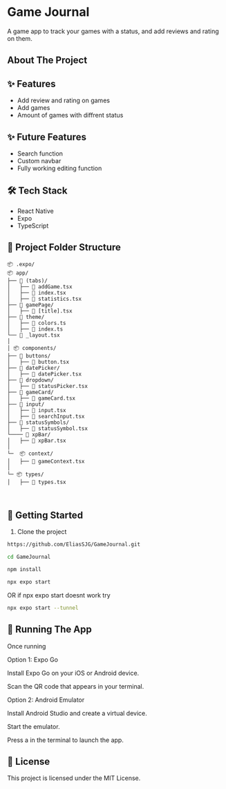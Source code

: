 # Game Journal
 A game app to track your games with a status, and add reviews and rating on them. 
## About The Project

## ✨ Features
- Add review and rating on games
- Add games
- Amount of games with diffrent status

## ✨ Future Features
- Search function
- Custom navbar
- Fully working editing function
  
## 🛠️ Tech Stack

- React Native
- Expo
- TypeScript

## 📁 Project Folder Structure

```plaintext
📦 .expo/
📦 app/
├── 📂 (tabs)/
│   ├── 📄 addGame.tsx
│   ├── 📄 index.tsx
│   ├── 📄 statistics.tsx
├── 📂 gamePage/
│   ├── 📄 [title].tsx
├── 📂 theme/
│   ├── 📄 colors.ts
│   ├── 📄 index.ts
└── 📄 _layout.tsx
│ 
│ 📦 components/
├── 📂 buttons/
│   ├── 📄 button.tsx
├── 📂 datePicker/
│   ├── 📄 datePicker.tsx
├── 📂 dropdown/
│   ├── 📄 statusPicker.tsx
├── 📂 gameCard/
│   ├── 📄 gameCard.tsx
├── 📂 input/
│   ├── 📄 input.tsx
│   ├── 📄 searchInput.tsx
├── 📂 statusSymbols/
│   ├── 📄 statusSymbol.tsx
└──── 📂 xpBar/
│   ├── 📄 xpBar.tsx
│
└─  📦 context/
│   ├── 📄 gameContext.tsx
│
└─ 📦 types/
│   ├── 📄 types.tsx



```

## 🚀 Getting Started

1. Clone the project

```bash
https://github.com/EliasSJG/GameJournal.git
```
```bash
cd GameJournal
```
```bash
npm install
```
```bash
npx expo start
```
OR if npx expo start doesnt work try
```bash
npx expo start --tunnel
```

## 📱 Running The App

Once running

Option 1: Expo Go

Install Expo Go on your iOS or Android device.

Scan the QR code that appears in your terminal.

Option 2: Android Emulator

Install Android Studio and create a virtual device.

Start the emulator.

Press a in the terminal to launch the app.

## 📄 License

This project is licensed under the MIT License.
